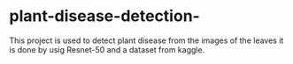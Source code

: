 # plant-disease-detection-

This project is used to detect plant disease from the images of the leaves it is done by usig Resnet-50 and a dataset from kaggle. 
